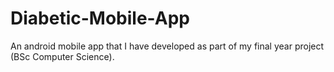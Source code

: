 # Diabetic-Mobile-App
An android mobile app that I have developed as part of my final year project (BSc Computer Science).
